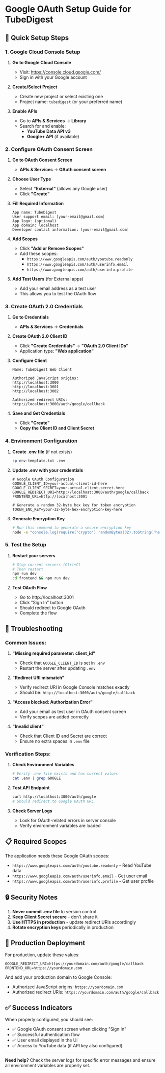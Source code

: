 # Google OAuth Setup Guide for TubeDigest

## 🚀 Quick Setup Steps

### 1. Google Cloud Console Setup

1. **Go to Google Cloud Console**
   - Visit: https://console.cloud.google.com/
   - Sign in with your Google account

2. **Create/Select Project**
   - Create new project or select existing one
   - Project name: `tubedigest` (or your preferred name)

3. **Enable APIs**
   - Go to **APIs & Services** → **Library**
   - Search for and enable:
     - **YouTube Data API v3**
     - **Google+ API** (if available)

### 2. Configure OAuth Consent Screen

1. **Go to OAuth Consent Screen**
   - **APIs & Services** → **OAuth consent screen**

2. **Choose User Type**
   - Select **"External"** (allows any Google user)
   - Click **"Create"**

3. **Fill Required Information**
   ```
   App name: TubeDigest
   User support email: [your-email@gmail.com]
   App logo: (optional)
   App domain: localhost
   Developer contact information: [your-email@gmail.com]
   ```

4. **Add Scopes**
   - Click **"Add or Remove Scopes"**
   - Add these scopes:
     - `https://www.googleapis.com/auth/youtube.readonly`
     - `https://www.googleapis.com/auth/userinfo.email`
     - `https://www.googleapis.com/auth/userinfo.profile`

5. **Add Test Users** (for External apps)
   - Add your email address as a test user
   - This allows you to test the OAuth flow

### 3. Create OAuth 2.0 Credentials

1. **Go to Credentials**
   - **APIs & Services** → **Credentials**

2. **Create OAuth 2.0 Client ID**
   - Click **"Create Credentials"** → **"OAuth 2.0 Client IDs"**
   - Application type: **"Web application"**

3. **Configure Client**
   ```
   Name: TubeDigest Web Client
   
   Authorized JavaScript origins:
   http://localhost:3000
   http://localhost:3001
   http://localhost:3002
   
   Authorized redirect URIs:
   http://localhost:3000/auth/google/callback
   ```

4. **Save and Get Credentials**
   - Click **"Create"**
   - **Copy the Client ID and Client Secret**

### 4. Environment Configuration

1. **Create .env file** (if not exists)
   ```bash
   cp env-template.txt .env
   ```

2. **Update .env with your credentials**
   ```env
   # Google OAuth Configuration
   GOOGLE_CLIENT_ID=your-actual-client-id-here
   GOOGLE_CLIENT_SECRET=your-actual-client-secret-here
   GOOGLE_REDIRECT_URI=http://localhost:3000/auth/google/callback
   FRONTEND_URL=http://localhost:3001
   
   # Generate a random 32-byte hex key for token encryption
   TOKEN_ENC_KEY=your-32-byte-hex-encryption-key-here
   ```

3. **Generate Encryption Key**
   ```bash
   # Run this command to generate a secure encryption key
   node -e "console.log(require('crypto').randomBytes(32).toString('hex'))"
   ```

### 5. Test the Setup

1. **Restart your servers**
   ```bash
   # Stop current servers (Ctrl+C)
   # Then restart
   npm run dev
   cd frontend && npm run dev
   ```

2. **Test OAuth Flow**
   - Go to http://localhost:3001
   - Click "Sign In" button
   - Should redirect to Google OAuth
   - Complete the flow

## 🔧 Troubleshooting

### Common Issues:

1. **"Missing required parameter: client_id"**
   - Check that `GOOGLE_CLIENT_ID` is set in `.env`
   - Restart the server after updating `.env`

2. **"Redirect URI mismatch"**
   - Verify redirect URI in Google Console matches exactly
   - Should be: `http://localhost:3000/auth/google/callback`

3. **"Access blocked: Authorization Error"**
   - Add your email as test user in OAuth consent screen
   - Verify scopes are added correctly

4. **"Invalid client"**
   - Check that Client ID and Secret are correct
   - Ensure no extra spaces in `.env` file

### Verification Steps:

1. **Check Environment Variables**
   ```bash
   # Verify .env file exists and has correct values
   cat .env | grep GOOGLE
   ```

2. **Test API Endpoint**
   ```bash
   curl http://localhost:3000/auth/google
   # Should redirect to Google OAuth URL
   ```

3. **Check Server Logs**
   - Look for OAuth-related errors in server console
   - Verify environment variables are loaded

## 📋 Required Scopes

The application needs these Google OAuth scopes:

- `https://www.googleapis.com/auth/youtube.readonly` - Read YouTube data
- `https://www.googleapis.com/auth/userinfo.email` - Get user email
- `https://www.googleapis.com/auth/userinfo.profile` - Get user profile

## 🔒 Security Notes

1. **Never commit .env file** to version control
2. **Keep Client Secret secure** - don't share it
3. **Use HTTPS in production** - update redirect URIs accordingly
4. **Rotate encryption keys** periodically in production

## 🚀 Production Deployment

For production, update these values:

```env
GOOGLE_REDIRECT_URI=https://yourdomain.com/auth/google/callback
FRONTEND_URL=https://yourdomain.com
```

And add your production domain to Google Console:
- Authorized JavaScript origins: `https://yourdomain.com`
- Authorized redirect URIs: `https://yourdomain.com/auth/google/callback`

## ✅ Success Indicators

When properly configured, you should see:
- ✅ Google OAuth consent screen when clicking "Sign In"
- ✅ Successful authentication flow
- ✅ User email displayed in the UI
- ✅ Access to YouTube data (if API key also configured)

---

**Need help?** Check the server logs for specific error messages and ensure all environment variables are properly set.
